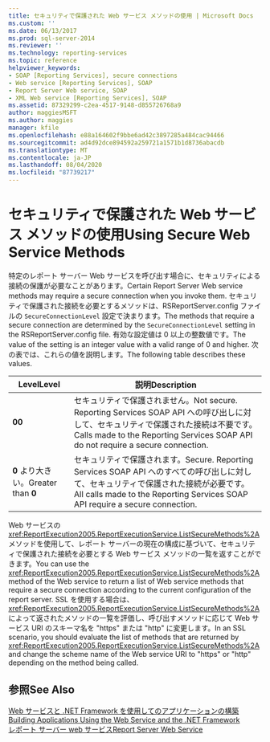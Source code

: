 ```yaml
---
title: セキュリティで保護された Web サービス メソッドの使用 | Microsoft Docs
ms.custom: ''
ms.date: 06/13/2017
ms.prod: sql-server-2014
ms.reviewer: ''
ms.technology: reporting-services
ms.topic: reference
helpviewer_keywords:
- SOAP [Reporting Services], secure connections
- Web service [Reporting Services], SOAP
- Report Server Web service, SOAP
- XML Web service [Reporting Services], SOAP
ms.assetid: 87329299-c2ea-4517-9148-d855726768a9
author: maggiesMSFT
ms.author: maggies
manager: kfile
ms.openlocfilehash: e88a164602f9bbe6ad42c3897285a484cac94466
ms.sourcegitcommit: ad4d92dce894592a259721a1571b1d8736abacdb
ms.translationtype: MT
ms.contentlocale: ja-JP
ms.lasthandoff: 08/04/2020
ms.locfileid: "87739217"
---
```

# <a name="using-secure-web-service-methods"></a><span data-ttu-id="8bc3f-102">セキュリティで保護された Web サービス メソッドの使用</span><span class="sxs-lookup"><span data-stu-id="8bc3f-102">Using Secure Web Service Methods</span></span>
  <span data-ttu-id="8bc3f-103">特定のレポート サーバー Web サービスを呼び出す場合に、セキュリティによる接続の保護が必要なことがあります。</span><span class="sxs-lookup"><span data-stu-id="8bc3f-103">Certain Report Server Web service methods may require a secure connection when you invoke them.</span></span> <span data-ttu-id="8bc3f-104">セキュリティで保護された接続を必要とするメソッドは、RSReportServer.config ファイルの `SecureConnectionLevel` 設定で決まります。</span><span class="sxs-lookup"><span data-stu-id="8bc3f-104">The methods that require a secure connection are determined by the `SecureConnectionLevel` setting in the RSReportServer.config file.</span></span> <span data-ttu-id="8bc3f-105">有効な設定値は 0 以上の整数値です。</span><span class="sxs-lookup"><span data-stu-id="8bc3f-105">The value of the setting is an integer value with a valid range of 0 and higher.</span></span> <span data-ttu-id="8bc3f-106">次の表では、これらの値を説明します。</span><span class="sxs-lookup"><span data-stu-id="8bc3f-106">The following table describes these values.</span></span>  
  
|<span data-ttu-id="8bc3f-107">Level</span><span class="sxs-lookup"><span data-stu-id="8bc3f-107">Level</span></span>|<span data-ttu-id="8bc3f-108">説明</span><span class="sxs-lookup"><span data-stu-id="8bc3f-108">Description</span></span>|  
|-----------|-----------------|  
|<span data-ttu-id="8bc3f-109">**0**</span><span class="sxs-lookup"><span data-stu-id="8bc3f-109">**0**</span></span>|<span data-ttu-id="8bc3f-110">セキュリティで保護されません。</span><span class="sxs-lookup"><span data-stu-id="8bc3f-110">Not secure.</span></span> <span data-ttu-id="8bc3f-111">Reporting Services SOAP API への呼び出しに対して、セキュリティで保護された接続は不要です。</span><span class="sxs-lookup"><span data-stu-id="8bc3f-111">Calls made to the Reporting Services SOAP API do not require a secure connection.</span></span>|  
|<span data-ttu-id="8bc3f-112">**0** より大きい。</span><span class="sxs-lookup"><span data-stu-id="8bc3f-112">Greater than **0**</span></span>|<span data-ttu-id="8bc3f-113">セキュリティで保護されます。</span><span class="sxs-lookup"><span data-stu-id="8bc3f-113">Secure.</span></span> <span data-ttu-id="8bc3f-114">Reporting Services SOAP API へのすべての呼び出しに対して、セキュリティで保護された接続が必要です。</span><span class="sxs-lookup"><span data-stu-id="8bc3f-114">All calls made to the Reporting Services SOAP API require a secure connection.</span></span>|  
  
 <span data-ttu-id="8bc3f-115">Web サービスの <xref:ReportExecution2005.ReportExecutionService.ListSecureMethods%2A> メソッドを使用して、レポート サーバーの現在の構成に基づいて、セキュリティで保護された接続を必要とする Web サービス メソッドの一覧を返すことができます。</span><span class="sxs-lookup"><span data-stu-id="8bc3f-115">You can use the <xref:ReportExecution2005.ReportExecutionService.ListSecureMethods%2A> method of the Web service to return a list of Web service methods that require a secure connection according to the current configuration of the report server.</span></span> <span data-ttu-id="8bc3f-116">SSL を使用する場合は、<xref:ReportExecution2005.ReportExecutionService.ListSecureMethods%2A> によって返されたメソッドの一覧を評価し、呼び出すメソッドに応じて Web サービス URI のスキーマ名を "https" または "http" に変更します。</span><span class="sxs-lookup"><span data-stu-id="8bc3f-116">In an SSL scenario, you should evaluate the list of methods that are returned by <xref:ReportExecution2005.ReportExecutionService.ListSecureMethods%2A> and change the scheme name of the Web service URI to "https" or "http" depending on the method being called.</span></span>  
  
## <a name="see-also"></a><span data-ttu-id="8bc3f-117">参照</span><span class="sxs-lookup"><span data-stu-id="8bc3f-117">See Also</span></span>  
 <span data-ttu-id="8bc3f-118">[Web サービスと .NET Framework を使用してのアプリケーションの構築](building-applications-using-the-web-service-and-the-net-framework.md) </span><span class="sxs-lookup"><span data-stu-id="8bc3f-118">[Building Applications Using the Web Service and the .NET Framework](building-applications-using-the-web-service-and-the-net-framework.md) </span></span>  
 [<span data-ttu-id="8bc3f-119">レポート サーバー web サービス</span><span class="sxs-lookup"><span data-stu-id="8bc3f-119">Report Server Web Service</span></span>](../report-server-web-service.md)  
  
  
